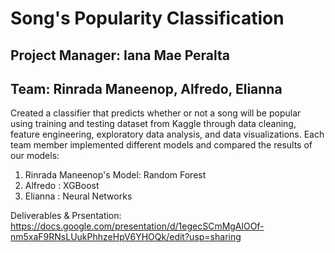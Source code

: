# Song's Popularity Classification
## Project Manager: Iana Mae Peralta
## Team: Rinrada Maneenop, Alfredo, Elianna
Created a classifier that predicts whether or not a song will be popular using training and testing dataset from Kaggle through data cleaning, feature engineering, exploratory data analysis, and data visualizations.
Each team member implemented different models and compared the results of our models:
  1. Rinrada Maneenop's Model: Random Forest
  2. Alfredo : XGBoost
  3. Elianna : Neural Networks

Deliverables & Prsentation: https://docs.google.com/presentation/d/1egecSCmMgAlOOf-nm5xaF9RNsLUukPhhzeHpV6YHOQk/edit?usp=sharing
